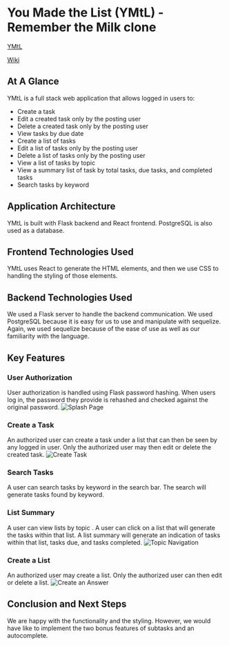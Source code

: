 # You Made the List (YMtL) - Remember the Milk clone
[YMtL](https://you-made-the-list.herokuapp.com/)

[Wiki](https://github.com/EricGartner47/FlaskGroupProject/wiki)

## At A Glance
YMtL is a full stack web application that allows logged in users to:
 - Create a task
 - Edit a created task only by the posting user
 - Delete a created task only by the posting user
 - View tasks by due date
 - Create a list of tasks
 - Edit a list of tasks only by the posting user
 - Delete a list of tasks only by the posting user
 - View a list of tasks by topic
 - View a summary list of task by total tasks, due tasks, and completed tasks
 - Search tasks by keyword

## Application Architecture
YMtL is built with Flask backend and React frontend. PostgreSQL is also used as a database.

## Frontend Technologies Used
YMtL uses React to generate the HTML elements, and then we use CSS to handling the styling of those elements.

## Backend Technologies Used
We used a Flask server to handle the backend communication. We used PostgreSQL because it is easy for us to use and manipulate with sequelize. Again, we used sequelize because of the ease of use as well as our familiarity with the language.

## Key Features
### User Authorization
User authorization is handled using Flask password hashing. When users log in, the password they provide is rehashed and checked against the original password.
![Splash Page](https://github.com/EricGartner47/QuoraClone-GroupProject/blob/main/images/userlog.png)

### Create a Task
An authorized user can create a task under a list that can then be seen by any logged in user. Only the authorized user may then edit or delete the created task.
![Create Task](https://github.com/EricGartner47/QuoraClone-GroupProject/blob/main/images/add%20question.png)

### Search Tasks
A user can search tasks by keyword in the search bar. The search will generate tasks found by keyword.

### List Summary
A user can view lists by topic . A user can click on a list that will generate the tasks within that list. A list summary will generate an indication of tasks within that list, tasks due, and tasks completed.
![Topic Navigation](https://github.com/EricGartner47/QuoraClone-GroupProject/blob/main/images/topics.png)

### Create a List
An authorized user may create a list. Only the authorized user can then edit or delete a list.
![Create an Answer](https://github.com/EricGartner47/QuoraClone-GroupProject/blob/main/images/answers.png)

## Conclusion and Next Steps
We are happy with the functionality and the styling. However, we would have like to implement the two bonus features of subtasks and an autocomplete. 
